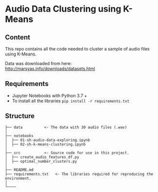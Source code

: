 # Audio Data Clustering using K-Means


## Content
This repo contains all the code needed to cluster a sample of audio files using K-Means.

Data was downloaded from here: http://marsyas.info/downloads/datasets.html


## Requirements
- Jupyter Notebooks with Python 3.7 +
- To install all the libraries `pip install -r requirements.txt`


## Structure
```
├── data          <- The data with 30 audio files (.wav)
│   
├── notebooks          
│  ├── 01-sh-audio-data-exploring.ipynb
│  ├── 02-sh-k-means-clustering.ipynb
│
├── src           <- Source code for use in this project.
│  ├── create_audio_features_df.py
│  ├── optimal_number_clusters.py
│
├── README.md          
├── requirements.txt   <- The libraries required for reproducing the environment.
│
└──── 
```